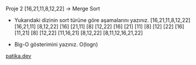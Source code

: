 Proje 2
[16,21,11,8,12,22] -> Merge Sort

- Yukarıdaki dizinin sort türüne göre aşamalarını yazınız.
    [16,21,11,8,12,22]
   [16,21,11] [8,12,22]
  [16] [21,11] [8] [12,22]
[16] [21] [11] [8] [12] [22]
  [16] [11,21] [8] [12,22]
   [11,16,21] [8,12,22]
    [8,11,12,16,21,22]

- Big-O gösterimini yazınız.
O(logn)

[patika.dev](www.patika.dev)